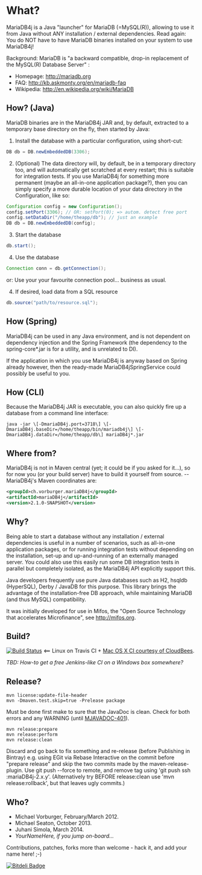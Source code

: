 What?
=====

MariaDB4j is a Java "launcher" for MariaDB (=MySQL(R)), allowing to use it from Java without ANY installation / external dependencies.  Read again: You do NOT have to have MariaDB binaries installed on your system to use MariaDB4j!

Background: MariaDB is "a backward compatible, drop-in replacement of the MySQL(R) Database Server" :
* Homepage: http://mariadb.org
* FAQ: http://kb.askmonty.org/en/mariadb-faq
* Wikipedia: http://en.wikipedia.org/wiki/MariaDB


How? (Java)
----
MariaDB binaries are in the MariaDB4j JAR and, by default, extracted to a temporary base directory on the fly, then started by Java:

1. Install the database with a particular configuration, using short-cut:

```java
DB db = DB.newEmbeddedDB(3306);
```

2. (Optional) The data directory will, by default, be in a temporary directory too, and will automatically get scratched at every restart; this
is suitable for integration tests.  If you use MariaDB4j for something more permanent (maybe an all-in-one application package?),
then you can simply specify a more durable location of your data directory in the Configuration, like so:
```java
Configuration config = new Configuration();
config.setPort(3306); // OR: setPort(0); => autom. detect free port
config.setDataDir("/home/theapp/db"); // just an example
DB db = DB.newEmbeddedDB(config);
```

3. Start the database
```java
db.start();
```

4. Use the database
```java
Connection conn = db.getConnection();
```
or:
Use your your favourite connection pool... business as usual.

4. If desired, load data from a SQL resource
```java
db.source("path/to/resource.sql");
```

How (Spring)
----
MariaDB4j can be used in any Java environment, and is not dependent on dependency injection and the Spring Framework (the dependency to the spring-core*.jar is for a utility, and is unrelated to DI).

If the application in which you use MariaDB4j is anyway based on Spring already however, then the ready-made MariaDB4jSpringService could possibly be useful to you.

How (CLI)
----
Because the MariaDB4j JAR is executable, you can also quickly fire up a database from a command line interface: 
```
java -jar \[-DmariaDB4j.port=3718\] \[-DmariaDB4j.baseDir=/home/theapp/bin/mariadb4j\] \[-DmariaDB4j.dataDir=/home/theapp/db\] mariaDB4j*.jar
```

Where from?
-----------

MariaDB4j is not in Maven central (yet; it could be if you asked for it...), 
so for now you (or your build server) have to build it yourself from
source. -- MariaDB4j's Maven coordinates are:

```xml
<groupId>ch.vorburger.mariaDB4j</groupId>
<artifactId>mariaDB4j</artifactId>
<version>2.1.0-SNAPSHOT</version>
```

Why?
----
Being able to start a database without any installation / external dependencies 
is useful in a number of scenarios, such as all-in-one application packages,
or for running integration tests without depending on the installation,
set-up and up-and-running of an externally managed server.
You could also use this easily run some DB integration tests in parallel but completely isolated,
as the MariaDB4j API explicitly support this.

Java developers frequently use pure Java databases such as H2, hsqldb (HyperSQL), Derby / JavaDB for this purpose.
This library brings the advantage of the installation-free DB approach, while maintaining MariaDB (and thus MySQL) compatibility.

It was initially developed for use in Mifos, the "Open Source Technology that accelerates Microfinance", see http://mifos.org.

Build?
------
[![Build Status](https://secure.travis-ci.org/vorburger/MariaDB4j.png?branch=master)](http://travis-ci.org/vorburger/MariaDB4j/) <== Linux on Travis CI + 
[Mac OS X CI courtesy of CloudBees](https://vorburger.ci.cloudbees.com/job/MariaDB4j.MacOSX/).

_TBD: How-to get a free Jenkins-like CI on a Windows box somewhere?_

Release?
--------

    mvn license:update-file-header
    mvn -Dmaven.test.skip=true -Prelease package

Must be done first make to sure that the JavaDoc is clean.  Check for both errors and any WARNING (until [MJAVADOC-401](http://jira.codehaus.org/browse/MJAVADOC-401)).

    mvn release:prepare
    mvn release:perform
    mvn release:clean

Discard and go back to fix something and re-release (before Publishing in Bintray) e.g. using EGit via Rebase Interactive on the commit before "prepare release" and skip the two commits made by the maven-release-plugin. Use git push --force to remote, and remove tag using 'git push ssh :mariaDB4j-2.x.y'. (Alternatively try BEFORE release:clean use 'mvn release:rollback', but that leaves ugly commits.)


Who?
----
* Michael Vorburger, February/March 2012.
* Michael Seaton, October 2013.
* Juhani Simola, March 2014.
* _YourNameHere, if you jump on-board..._

Contributions, patches, forks more than welcome - hack it, and add your name here! ;-)


[![Bitdeli Badge](https://d2weczhvl823v0.cloudfront.net/vorburger/mariadb4j/trend.png)](https://bitdeli.com/free "Bitdeli Badge")

